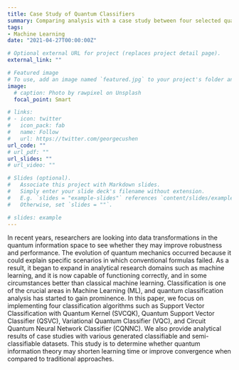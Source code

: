 ```yaml
---
title: Case Study of Quantum Classifiers
summary: Comparing analysis with a case study between four selected quantum classifiers and classical classifiers.
tags:
- Machine Learning
date: "2021-04-27T00:00:00Z"

# Optional external URL for project (replaces project detail page).
external_link: ""

# Featured image
# To use, add an image named `featured.jpg` to your project's folder and keep this below section for caption. However, caption is optional. 
image:
  # caption: Photo by rawpixel on Unsplash
  focal_point: Smart

# links:
# - icon: twitter
#   icon_pack: fab
#   name: Follow
#   url: https://twitter.com/georgecushen
url_code: ""
# url_pdf: ""
url_slides: ""
# url_video: ""

# Slides (optional).
#   Associate this project with Markdown slides.
#   Simply enter your slide deck's filename without extension.
#   E.g. `slides = "example-slides"` references `content/slides/example-slides.md`.
#   Otherwise, set `slides = ""`.

# slides: example
---
```


In recent years, researchers are looking into data transformations in the quantum information space to see whether they may improve robustness and performance. The evolution of quantum mechanics occurred because it could explain specific scenarios in which conventional formulas failed. As a result, it began to expand in analytical research domains such as machine learning, and it is now capable of functioning correctly, and in some circumstances better than classical machine learning. Classification is one of the crucial areas in Machine Learning (ML), and quantum classification analysis has started to gain prominence. In this paper, we focus on implementing four classification algorithms such as Support Vector Classification with Quantum Kernel (SVCQK), Quantum Support Vector Classifier (QSVC), Variational Quantum Classifier (VQC), and Circuit Quantum Neural Network Classifier (CQNNC). We also provide analytical results of case studies with various generated classifiable and semi-classifiable datasets. This study is to determine whether quantum information theory may shorten learning time or improve convergence when compared to traditional approaches.